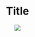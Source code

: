 <h1 align="center"> Title </h1>

<p align="center">
    <img src="https://img.shields.io/github/issues/sergioskz97/CoolREADME?style=for-the-badge" href="https://github.com/sergioskz97/CoolREADME/issues">
</p>
